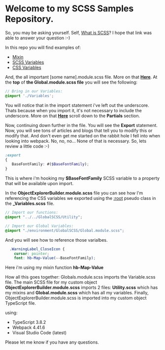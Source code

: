 # Welcome to my SCSS Samples Repository.

So, you may be asking yourself. Self, [What is SCSS](https://sass-lang.com/documentation/syntax#scss)?
I hope that link was able to answer your question :-)

In this repo you will find examples of:
 - [Mixin](https://sass-lang.com/documentation/at-rules/mixin)
 - [SCSS Variables](https://sass-lang.com/documentation/variables) 
 - [CSS Variables](https://developer.mozilla.org/en-US/docs/Web/CSS/Using_CSS_custom_properties)

And, the all important [some name].module.scss file.
More on that **[Here](https://medium.com/rubber-ducking/generating-typescript-definitions-for-css-modules-using-sass-461e33623ec2)**.
At the **top** of **the Global.module.scss file** you will see the following:
````scss
// Bring in our Variables:
@import './Variables';
````
You will notice that in the import statement i've left out the underscore. Thats because when you import it, it's not necessary to include the underscore. More on that **[Here](https://sass-lang.com/guide)** scroll down to the **Partials** section. 

Now, continuing down further in the file. You will see the **Export** statement. Now, you will see tons of articles and blogs that tell you to modify this or modify that. And don't even get me started on the rabbit hole I fell into when looking into webpack. No, no, no...
None of that is necessary. So, lets review a little code :-)

````scss
:export
{
   BaseFontFamily: #($BaseFontFamily);
}
````
This is where i'm hooking my **$BaseFontFamily** SCSS variable to a property that will be available upon import.

In the **ObjectExplorerBuilder.module.scss** file you can see how I'm referencing the CSS variables we exported using the [:root](https://developer.mozilla.org/en-US/docs/Web/CSS/:root) pseudo class in the **_Variables.scss** file.
````scss
// Import our functions:
@import "../../GlobalSCSS/Utility";

// Import our Global Variables:
@import "./environment/GlobalSCSS/Global.module.scss";
````
And you will see how to reference those varialbes.
````scss
  .WarningLabel_CloseIcon {
    cursor: pointer;
    font: hb-Map-Value(--BaseFontFamily);
````
Here i'm using my mixin function **hb-Map-Value**

How all this goes together:
Globals.module.scss imports the Variable.scss file. The main SCSS file for my custom object **ObjectExplorerBuilder.module.scss** imports 2 files: **Utility.scss** which has my mixins and **Global.module.scss** which has all my variables. Finally, ObjectExplorerBuilder.module.scss is imported into my custom object TypeScript file.

using:
- TypeScript 3.8.2
- Webpack 4.41.6
- Visual Studio Code (latest)

Please let me know if you have any questions.
